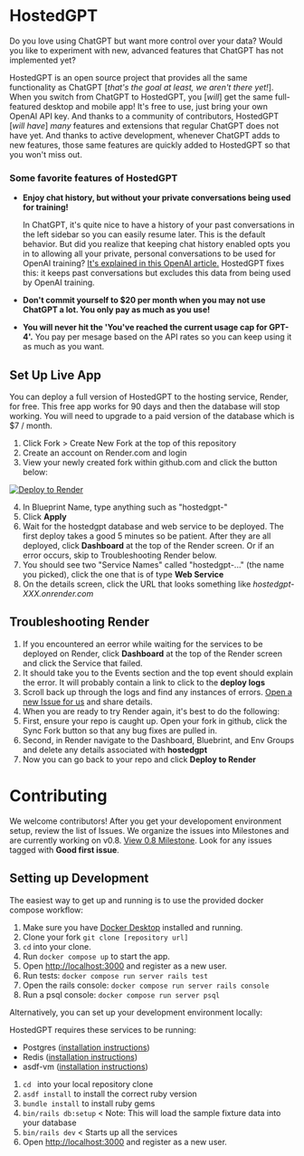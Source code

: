# HostedGPT

Do you love using ChatGPT but want more control over your data? Would you like to experiment with new, advanced features that ChatGPT has not implemented yet?

HostedGPT is an open source project that provides all the same functionality as ChatGPT \[_that's the goal at least, we aren't there yet!_\]. When you switch from ChatGPT to HostedGPT, you \[_will_\] get the same full-featured desktop and mobile app! It's free to use, just bring your own OpenAI API key. And thanks to a community of contributors, HostedGPT \[_will have_\] *many* features and extensions that regular ChatGPT does not have yet. And thanks to active development, whenever ChatGPT adds to new features, those same features are quickly added to HostedGPT so that you won't miss out.

### Some favorite features of HostedGPT

* **Enjoy chat history, but without your private conversations being used for training!**

  In ChatGPT, it's quite nice to have a history of your past conversations in the left sidebar so you can easily resume later. This is the default behavior. But did you realize that keeping chat history enabled opts you in to allowing all your private, personal conversations to be used for OpenAI training? [It's explained in this OpenAI article.](https://help.openai.com/en/articles/7730893-data-controls-faq) HostedGPT fixes this: it keeps past conversations but excludes this data from being used by OpenAI training.
* **Don't commit yourself to $20 per month when you may not use ChatGPT a lot. You only pay as much as you use!**
* **You will never hit the 'You've reached the current usage cap for GPT-4'.** You pay per mesage based on the API rates so you can keep using it as much as you want.

## Set Up Live App

You can deploy a full version of HostedGPT to the hosting service, Render, for free. This free app works for 90 days and then the database will stop working. You will need to upgrade to a paid version of the database which is $7 / month.

1. Click Fork > Create New Fork at the top of this repository
2. Create an account on Render.com and login
3. View your newly created fork within github.com and click the button below:

[![Deploy to Render](https://render.com/images/deploy-to-render-button.svg)](https://render.com/deploy)

4. In Blueprint Name, type anything such as "hostedgpt-<yourname>"
5. Click **Apply**
6. Wait for the hostedgpt database and web service to be deployed. The first deploy takes a good 5 minutes so be patient. After they are all deployed, click **Dashboard** at the top of the Render screen. Or if an error occurs, skip to Troubleshooting Render below.
7. You should see two "Service Names" called "hostedgpt-..." (the name you picked), click the one that is of type **Web Service**
8. On the details screen, click the URL that looks something like _hostedgpt-XXX.onrender.com_

## Troubleshooting Render

1. If you encountered an eerror while waiting for the services to be deployed on Render, click **Dashboard** at the top of the Render screen and click the Service that failed.
2. It should take you to the Events section and the top event should explain the error. It will probably contain a link to click to the **deploy logs**
3. Scroll back up through the logs and find any instances of errors. [Open a new Issue for us](https://github.com/hostedgpt/hostedgpt/issues/new) and share details.
4. When you are ready to try Render again, it's best to do the following:
5. First, ensure your repo is caught up. Open your fork in github, click the Sync Fork button so that any bug fixes are pulled in.
6. Second, in Render navigate to the Dashboard, Bluebrint, and Env Groups and delete any details associated with **hostedgpt**
7. Now you can go back to your repo and click **Deploy to Render**

# Contributing

We welcome contributors! After you get your developoment environment setup, review the list of Issues. We organize the issues into Milestones and are currently working on v0.8. [View 0.8 Milestone](https://github.com/hostedgpt/hostedgpt/milestone/3). Look for any issues tagged with **Good first issue**.

## Setting up Development

The easiest way to get up and running is to use the provided docker compose workflow:

1. Make sure you have [Docker Desktop](https://docs.docker.com/desktop/) installed and running.
2. Clone your fork `git clone [repository url]`
3. `cd` into your clone.
4. Run `docker compose up` to start the app.
5. Open [http://localhost:3000](http://localhost:3000) and register as a new user.
6. Run tests: `docker compose run server rails test`
7. Open the rails console: `docker compose run server rails console`
8. Run a psql console: `docker compose run server psql`

Alternatively, you can set up your development environment locally:

HostedGPT requires these services to be running:

- Postgres ([installation instructions](https://www.postgresql.org/download/))
- Redis ([installation instructions](https://redis.io/download))
- asdf-vm ([installation instructions](https://asdf-vm.com/guide/getting-started.html#_2-download-asdf))

1. `cd ` into your local repository clone
2. `asdf install` to install the correct ruby version
4. `bundle install` to install ruby gems
5. `bin/rails db:setup`  < Note: This will load the sample fixture data into your database
6. `bin/rails dev`  < Starts up all the services
5. Open [http://localhost:3000](http://localhost:3000) and register as a new user.
